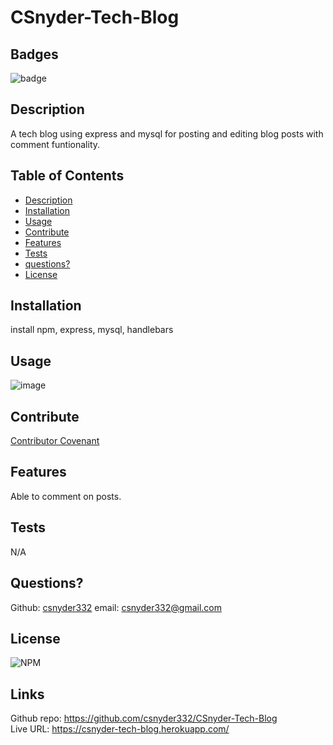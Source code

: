 # CSnyder-Tech-Blog
  
  ## Badges
  ![badge](https://img.shields.io/badge/license-Github,NPM-yellow)<br />
 
  ## Description
  A tech blog using express and mysql for posting and editing blog posts with comment funtionality.

  ## Table of Contents

  - [Description](#description)
  - [Installation](#installation)
  - [Usage](#usage)
  - [Contribute](#contribute)
  - [Features](#features)
  - [Tests](#tests)
  - [questions?](#Questions)
  - [License](#license)
  
  ## Installation
  install npm, express, mysql, handlebars

  ## Usage
  ![image](https://user-images.githubusercontent.com/95385092/161450259-babe0077-d5f8-4069-8f52-2c1a01d46f59.png)

  

  ## Contribute
  [Contributor Covenant](https://www.contributor-covenant.org/)
  


  ## Features
  Able to comment on posts.

  ## Tests
  N/A

  ## Questions?
  
  Github: [csnyder332](https://github.com/csnyder332)
  email: csnyder332@gmail.com

  ## License
  ![NPM](https://img.shields.io/npm/l/inquirer)
  
  ## Links
  Github repo: https://github.com/csnyder332/CSnyder-Tech-Blog  
  Live URL: https://csnyder-tech-blog.herokuapp.com/  
  
  
  
  
  
